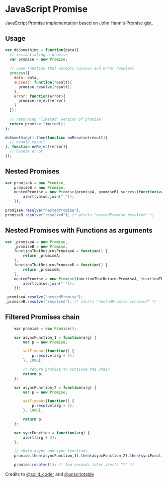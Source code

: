 JavaScript Promise
=======

JavaScript Promise implementation based on John Hann's Promise [gist](https://gist.github.com/3281076/16dcb54a693e87965438e0de66e8d732c9334e1d). 

Usage
-----

```javascript
var doSomething = function(data){
  // instantiating a promise
  var promise = new Promise;
  
  // some function that accepts success and error handlers
  process({
    data: data,
    success: function(result){
      promise.resolve(result);
    },
    error: function(error){
      promise.reject(error)
    }
  });
  
  // returning 'limited' version of promise
  return promise.limited();
};

doSomething().then(function onResolve(result){
  // handle result
}, function onReject(error){
  // handle error
});
```

Nested Promises
-----
```javascript
var promiseA = new Promise,
    promiseB = new Promise,
    nestedPromise = new Promise(promiseA, promiseB).success(function(value) {
        alert(value.join(" "));
    });

promiseA.resolve("nestedPromise");
promiseB.resolve("resolved"); /* alerts "nestedPromise resolved" */

```

Nested Promises with Functions as arguments
-----
```javascript
var _promiseA = new Promise,
    _promiseB = new Promise,
    functionThatReturnsPromiseA = function() {
        return _promiseA;
    },
    functionThatReturnsPromiseB = function() {
        return _promiseB;
    },
    nestedPromise = new Promise(functionThatReturnsPromiseA, functionThatReturnsPromiseB).success(function(value) {
        alert(value.join(" "));
    });

_promiseA.resolve("nestedPromise");
_promiseB.resolve("resolved"); /* alerts "nestedPromise resolved" */

```

Filtered Promises chain
-----
```javascript
    var promise = new Promise();

    var asyncFunction_1 = function(arg) {
        var p = new Promise;

        setTimeout(function() {
            p.resolve(arg + 1);
        }, 1000);

        // return promise to continue the chain
        return p;
    };

    var asyncFunction_2 = function(arg) {
        var p = new Promise;

        setTimeout(function() {
            p.resolve(arg + 2);
        }, 1000);

        return p;
    };

    var syncFunction = function(arg) {
        alert(arg + 3);
    };

    // chain async and sync functions
    promise.then(asyncFunction_1).then(asyncFunction_2).then(syncFunction);

    promise.resolve(1); /* two seconds later alerts "7" */

```

Credits to [@solid_coder](https://twitter.com/solid_coder) and [@unscriptable](https://twitter.com/unscriptable)